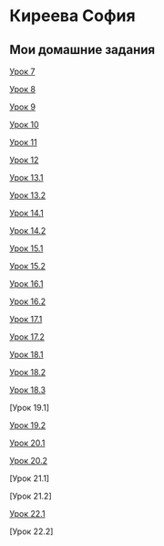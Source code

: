 

# Киреева София
## Мои домашние задания

[Урок 7](https://kireevasoffy.github.io/lesson_7/)

[Урок 8](https://kireevasoffy.github.io/lesson_8/)

[Урок 9](https://kireevasoffy.github.io/lesson_9/)

[Урок 10](https://github.com/KireevaSoffy/KireevaSoffy.github.io/blob/master/lesson_10/main.less)

[Урок 11](адрес "Описание")

[Урок 12](адрес "Описание")

[Урок 13.1](https://kireevasoffy.github.io/13part1/index.html)

[Урок 13.2](https://github.com/KireevaSoffy/KireevaSoffy.github.io/tree/master/lesson_13/part_2)

[Урок 14.1](https://kireevasoffy.github.io/Lesson_14.1/part1/ "Подключение шрифтов")

[Урок 14.2](https://github.com/KireevaSoffy/KireevaSoffy.github.io/tree/master/lesson_14/part_2 "Верстка первого экрана")

[Урок 15.1](https://kireevasoffy.github.io/lesson_15/part_1/index.html "Эффекты" )

[Урок 15.2](https://kireevasoffy.github.io/lesson_15/part_2/index.html "Адаптив сайта")

[Урок 16.1](https://KireevaSoffy.github.io/lesson_16/part1/index.html)

[Урок 16.2](https://kireevasoffy.github.io/lesson_16/part2/index.html )

[Урок 17.1](https://kireevasoffy.github.io/lesson_17.2/index.html)

[Урок 17.2](https://kireevasoffy.github.io/lesson_17.1/index.html)

[Урок 18.1](https://KireevaSoffy.github.io/18part1/index.html)

[Урок 18.2](https://KireevaSoffy.github.io/18part2/index.html)

[Урок 18.3](https://kireevasoffy.github.io/18_3/index.html)

[Урок 19.1]

[Урок 19.2](https://KireevaSoffy.github.io/19_2/index.html)

[Урок 20.1](https://kireevasoffy.github.io/20part1/index.html)

[Урок 20.2](https://kireevasoffy.github.io/20part2/index.html)

[Урок 21.1]

[Урок 21.2]

[Урок 22.1](https://kireevasoffy.github.io/22.1/index.html)

[Урок 22.2]
